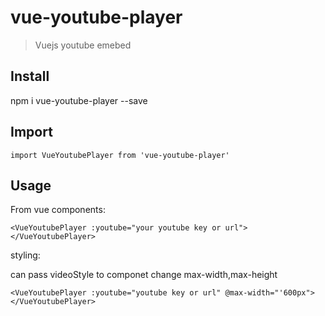 # vue-youtube-player

> Vuejs youtube emebed

## Install 

npm i vue-youtube-player --save 

## Import

`import VueYoutubePlayer from 'vue-youtube-player'` 

## Usage

From vue components:

`<VueYoutubePlayer :youtube="your youtube key or url"></VueYoutubePlayer>`

styling:

can pass videoStyle to componet change max-width,max-height

`<VueYoutubePlayer :youtube="youtube key or url" @max-width="'600px"></VueYoutubePlayer>`
